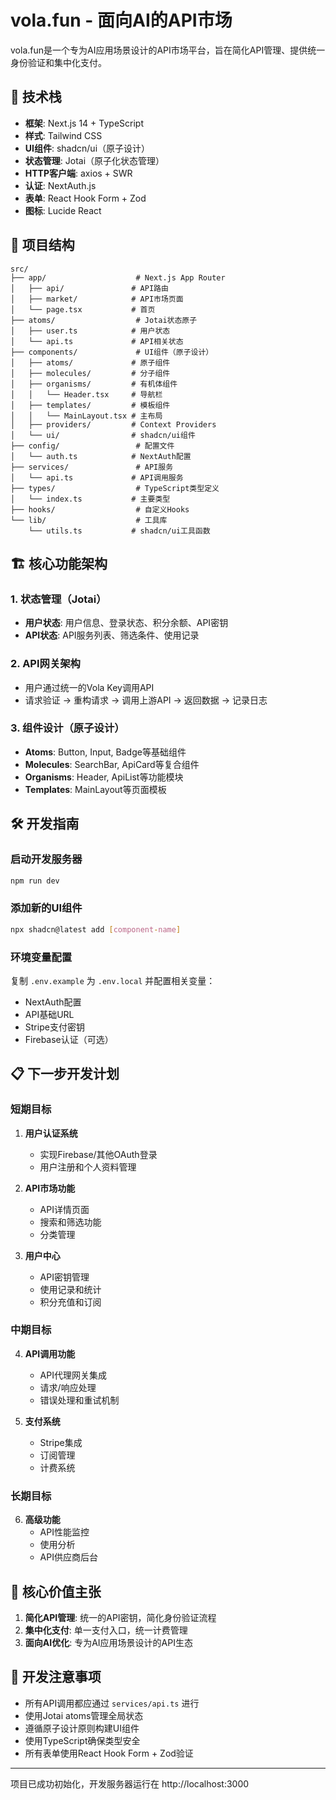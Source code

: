 # vola.fun - 面向AI的API市场

vola.fun是一个专为AI应用场景设计的API市场平台，旨在简化API管理、提供统一身份验证和集中化支付。

## 🚀 技术栈

- **框架**: Next.js 14 + TypeScript
- **样式**: Tailwind CSS
- **UI组件**: shadcn/ui（原子设计）
- **状态管理**: Jotai（原子化状态管理）
- **HTTP客户端**: axios + SWR
- **认证**: NextAuth.js
- **表单**: React Hook Form + Zod
- **图标**: Lucide React

## 📁 项目结构

```
src/
├── app/                    # Next.js App Router
│   ├── api/               # API路由
│   ├── market/            # API市场页面
│   └── page.tsx           # 首页
├── atoms/                  # Jotai状态原子
│   ├── user.ts            # 用户状态
│   └── api.ts             # API相关状态
├── components/             # UI组件（原子设计）
│   ├── atoms/             # 原子组件
│   ├── molecules/         # 分子组件
│   ├── organisms/         # 有机体组件
│   │   └── Header.tsx     # 导航栏
│   ├── templates/         # 模板组件
│   │   └── MainLayout.tsx # 主布局
│   ├── providers/         # Context Providers
│   └── ui/                # shadcn/ui组件
├── config/                 # 配置文件
│   └── auth.ts            # NextAuth配置
├── services/               # API服务
│   └── api.ts             # API调用服务
├── types/                  # TypeScript类型定义
│   └── index.ts           # 主要类型
├── hooks/                  # 自定义Hooks
└── lib/                    # 工具库
    └── utils.ts           # shadcn/ui工具函数
```

## 🏗️ 核心功能架构

### 1. 状态管理（Jotai）
- **用户状态**: 用户信息、登录状态、积分余额、API密钥
- **API状态**: API服务列表、筛选条件、使用记录

### 2. API网关架构
- 用户通过统一的Vola Key调用API
- 请求验证 → 重构请求 → 调用上游API → 返回数据 → 记录日志

### 3. 组件设计（原子设计）
- **Atoms**: Button, Input, Badge等基础组件
- **Molecules**: SearchBar, ApiCard等复合组件
- **Organisms**: Header, ApiList等功能模块
- **Templates**: MainLayout等页面模板

## 🛠️ 开发指南

### 启动开发服务器
```bash
npm run dev
```

### 添加新的UI组件
```bash
npx shadcn@latest add [component-name]
```

### 环境变量配置
复制 `.env.example` 为 `.env.local` 并配置相关变量：
- NextAuth配置
- API基础URL
- Stripe支付密钥
- Firebase认证（可选）

## 📋 下一步开发计划

### 短期目标
1. **用户认证系统**
   - 实现Firebase/其他OAuth登录
   - 用户注册和个人资料管理

2. **API市场功能**
   - API详情页面
   - 搜索和筛选功能
   - 分类管理

3. **用户中心**
   - API密钥管理
   - 使用记录和统计
   - 积分充值和订阅

### 中期目标
4. **API调用功能**
   - API代理网关集成
   - 请求/响应处理
   - 错误处理和重试机制

5. **支付系统**
   - Stripe集成
   - 订阅管理
   - 计费系统

### 长期目标
6. **高级功能**
   - API性能监控
   - 使用分析
   - API供应商后台

## 🎯 核心价值主张

1. **简化API管理**: 统一的API密钥，简化身份验证流程
2. **集中化支付**: 单一支付入口，统一计费管理
3. **面向AI优化**: 专为AI应用场景设计的API生态

## 🔧 开发注意事项

- 所有API调用都应通过 `services/api.ts` 进行
- 使用Jotai atoms管理全局状态
- 遵循原子设计原则构建UI组件
- 使用TypeScript确保类型安全
- 所有表单使用React Hook Form + Zod验证

---

项目已成功初始化，开发服务器运行在 http://localhost:3000